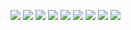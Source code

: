 ![](../All-In-One_Rein/1.jpg)
![](../All-In-One_Rein/2.jpg)
![](../All-In-One_Rein/3.jpg)
![](../All-In-One_Rein/4.jpg)
![](../All-In-One_Rein/5.jpg)
![](../All-In-One_Rein/6.jpg)
![](../All-In-One_Rein/7.jpg)
![](../All-In-One_Rein/8.jpg)
![](../All-In-One_Rein/9.jpg)
